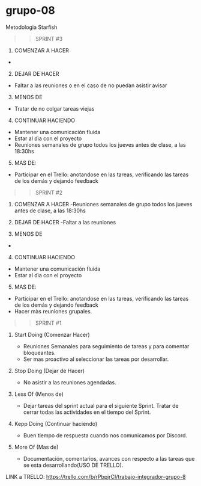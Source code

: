 # grupo-08
Metodologia Starfish

>> SPRINT #3
1) COMENZAR A HACER
- 

2) DEJAR DE HACER
- Faltar a las reuniones o en el caso de no puedan asistir avisar

3) MENOS DE 
- Tratar de no colgar tareas viejas 

4) CONTINUAR HACIENDO
- Mantener una comunicación fluida
- Estar al dìa con el proyecto
- Reuniones semanales de grupo todos los jueves antes de clase, a las 18:30hs 

5) MAS DE:
- Participar en el Trello: anotandose en las tareas, verificando las tareas de los demás y dejando feedback



>> SPRINT #2
1) COMENZAR A HACER
-Reuniones semanales de grupo todos los jueves antes de clase, a las 18:30hs 

2) DEJAR DE HACER
-Faltar a las reuniones

3) MENOS DE 
- 

4) CONTINUAR HACIENDO
- Mantener una comunicación fluida
- Estar al dìa con el proyecto

5) MAS DE:
- Participar en el Trello: anotandose en las tareas, verificando las tareas de los demás y dejando feedback
- Hacer màs reuniones grupales.


>> SPRINT #1
1) Start Doing (Comenzar Hacer)
   - Reuniones Semanales para seguimiento de tareas y para comentar bloqueantes.
   - Ser mas proactivo al seleccionar las tareas por desarrollar.
   
2) Stop Doing (Dejar de Hacer)
    - No asistir a las reuniones agendadas.

3) Less Of (Menos de)
    - Dejar tareas del sprint actual para el siguiente Sprint. Tratar de cerrar todas las actividades en el tiempo del Sprint.

4) Kepp Doing (Continuar haciendo)
    - Buen tiempo de respuesta cuando nos comunicamos por Discord.

5) More Of (Mas de)
    - Documentación, comentarios, avances con respecto a las tareas que se esta desarrollando(USO DE TRELLO).


LINK a TRELLO: https://trello.com/b/rPbpjrCI/trabajo-integrador-grupo-8
